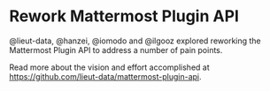 # Rework Mattermost Plugin API

@lieut-data, @hanzei, @iomodo and @ilgooz explored reworking the Mattermost Plugin API to address a number of pain points.

Read more about the vision and effort accomplished at https://github.com/lieut-data/mattermost-plugin-api.
